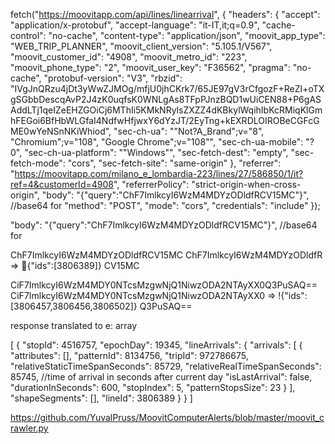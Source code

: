 fetch("https://moovitapp.com/api/lines/linearrival", {
  "headers": {
    "accept": "application/x-protobuf",
    "accept-language": "it-IT,it;q=0.9",
    "cache-control": "no-cache",
    "content-type": "application/json",
    "moovit_app_type": "WEB_TRIP_PLANNER",
    "moovit_client_version": "5.105.1/V567",
    "moovit_customer_id": "4908",
    "moovit_metro_id": "223",
    "moovit_phone_type": "2",
    "moovit_user_key": "F36562",
    "pragma": "no-cache",
    "protobuf-version": "V3",
    "rbzid": "IVgJnQRzu4jDt3yWwZJMOg/mfjU0jhCKrk7/65JE97gV3rCfgozF+ReZI+oTXgSGbbDescqAvP2J4zK0uqfsK0WNLgAs8TFpPJnzBQD1wUiCEN88+P6gASAddLTj1qeIZeEHZGOiCj6MThIi5KMkNRylsZXZZ4dKBkylWqihIbKcRMiqKlGmhFEGoi6BfHbWLGfaI4NdfwHfjwxY6dYzJT/2EyTng+kEXRDLOIROBeCGFcGME0wYeNSnNKiWhiod",
    "sec-ch-ua": "\"Not?A_Brand\";v=\"8\", \"Chromium\";v=\"108\", \"Google Chrome\";v=\"108\"",
    "sec-ch-ua-mobile": "?0",
    "sec-ch-ua-platform": "\"Windows\"",
    "sec-fetch-dest": "empty",
    "sec-fetch-mode": "cors",
    "sec-fetch-site": "same-origin"
  },
  "referrer": "https://moovitapp.com/milano_e_lombardia-223/lines/27/586850/1/it?ref=4&customerId=4908",
  "referrerPolicy": "strict-origin-when-cross-origin",
  "body": "{\"query\":\"ChF7ImlkcyI6WzM4MDYzODldfRCV15MC\"}", //base64 for
  "method": "POST",
  "mode": "cors",
  "credentials": "include"
});


"body": "{\"query\":\"ChF7ImlkcyI6WzM4MDYzODldfRCV15MC\"}", //base64 for

ChF7ImlkcyI6WzM4MDYzODldfRCV15MC
ChF7ImlkcyI6WzM4MDYzODldfR => {"ids":[3806389]}
CV15MC

CiF7ImlkcyI6WzM4MDY0NTcsMzgwNjQ1NiwzODA2NTAyXX0Q3PuSAQ==
CiF7ImlkcyI6WzM4MDY0NTcsMzgwNjQ1NiwzODA2NTAyXX0 => !{"ids":[3806457,3806456,3806502]}
Q3PuSAQ==

response translated to
e: array

[
    {
        "stopId": 4516757,
        "epochDay": 19345,
        "lineArrivals": {
            "arrivals": [
                {
                    "attributes": [],
                    "patternId": 8134756,
                    "tripId": 972786675,
                    "relativeStaticTimeSpanSeconds": 85729,
                    "relativeRealTimeSpanSeconds": 85745, //time of arrival in seconds after current day
                    "isLastArrival": false,
                    "durationInSeconds": 600,
                    "stopIndex": 5,
                    "patternStopsSize": 23
                }
            ],
            "shapeSegments": [],
            "lineId": 3806389
        }
    }
]

https://github.com/YuvalPruss/MoovitComputerAlerts/blob/master/moovit_crawler.py
